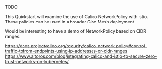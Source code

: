 TODO

This Quickstart will examine the use of Calico NetworkPolicy with Istio. These policies can be used in a broader Gloo Mesh deployment.

Would be interesting to have a demo of NetworkPolicy based on CIDR ranges.

https://docs.projectcalico.org/security/calico-network-policy#control-traffic-tofrom-endpoints-using-ip-addresses-or-cidr-ranges
https://www.altoros.com/blog/integrating-calico-and-istio-to-secure-zero-trust-networks-on-kubernetes/